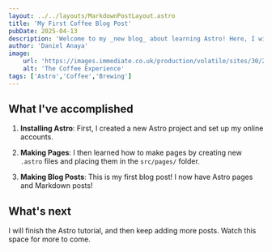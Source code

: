 ```yaml
---
layout: ../../layouts/MarkdownPostLayout.astro
title: 'My First Coffee Blog Post'
pubDate: 2025-04-13
description: 'Welcome to my _new blog_ about learning Astro! Here, I will share my learning journey as I build a new website.'
author: 'Daniel Anaya'
image:
    url: 'https://images.immediate.co.uk/production/volatile/sites/30/2020/08/flat-white-3402c4f.jpg'
    alt: 'The Coffee Experience'
tags: ['Astro','Coffee','Brewing']
---
```


## What I've accomplished

1. **Installing Astro**: First, I created a new Astro project and set up my online accounts.

2. **Making Pages**: I then learned how to make pages by creating new `.astro` files and placing them in the `src/pages/` folder.

3. **Making Blog Posts**: This is my first blog post! I now have Astro pages and Markdown posts!

## What's next

I will finish the Astro tutorial, and then keep adding more posts. Watch this space for more to come.